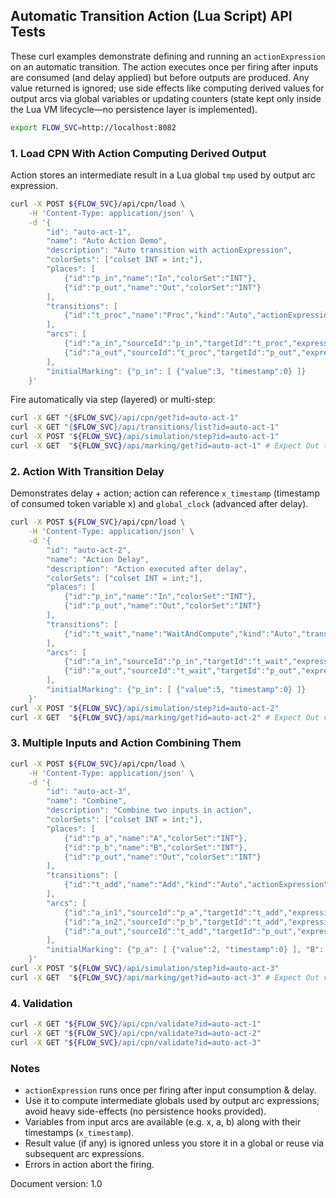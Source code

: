 ## Automatic Transition Action (Lua Script) API Tests

These curl examples demonstrate defining and running an `actionExpression` on an automatic transition. The action executes once per firing after inputs are consumed (and delay applied) but before outputs are produced. Any value returned is ignored; use side effects like computing derived values for output arcs via global variables or updating counters (state kept only inside the Lua VM lifecycle—no persistence layer is implemented).

```sh
export FLOW_SVC=http://localhost:8082
```

### 1. Load CPN With Action Computing Derived Output
Action stores an intermediate result in a Lua global `tmp` used by output arc expression.
```sh
curl -X POST ${FLOW_SVC}/api/cpn/load \
	-H 'Content-Type: application/json' \
	-d '{
		"id": "auto-act-1",
		"name": "Auto Action Demo",
		"description": "Auto transition with actionExpression",
		"colorSets": ["colset INT = int;"],
		"places": [
			{"id":"p_in","name":"In","colorSet":"INT"},
			{"id":"p_out","name":"Out","colorSet":"INT"}
		],
		"transitions": [
			{"id":"t_proc","name":"Proc","kind":"Auto","actionExpression":"tmp = x * 10", "guardExpression": "true"}
		],
		"arcs": [
			{"id":"a_in","sourceId":"p_in","targetId":"t_proc","expression":"x","direction":"IN"},
			{"id":"a_out","sourceId":"t_proc","targetId":"p_out","expression":"tmp + 1","direction":"OUT"}
		],
		"initialMarking": {"p_in": [ {"value":3, "timestamp":0} ]}
	}'
```

Fire automatically via step (layered) or multi-step:
```sh
curl -X GET "{$FLOW_SVC}/api/cpn/get?id=auto-act-1"
curl -X GET "{$FLOW_SVC}/api/transitions/list?id=auto-act-1"
curl -X POST "${FLOW_SVC}/api/simulation/step?id=auto-act-1"
curl -X GET  "${FLOW_SVC}/api/marking/get?id=auto-act-1" # Expect Out token value 31
```

### 2. Action With Transition Delay
Demonstrates delay + action; action can reference `x_timestamp` (timestamp of consumed token variable x) and `global_clock` (advanced after delay).
```sh
curl -X POST ${FLOW_SVC}/api/cpn/load \
	-H 'Content-Type: application/json' \
	-d '{
		"id": "auto-act-2",
		"name": "Action Delay",
		"description": "Action executed after delay",
		"colorSets": ["colset INT = int;"],
		"places": [
			{"id":"p_in","name":"In","colorSet":"INT"},
			{"id":"p_out","name":"Out","colorSet":"INT"}
		],
		"transitions": [
			{"id":"t_wait","name":"WaitAndCompute","kind":"Auto","transitionDelay":4,"actionExpression":"tmp = (x * 2) + global_clock"}
		],
		"arcs": [
			{"id":"a_in","sourceId":"p_in","targetId":"t_wait","expression":"x","direction":"IN"},
			{"id":"a_out","sourceId":"t_wait","targetId":"p_out","expression":"tmp","direction":"OUT"}
		],
		"initialMarking": {"p_in": [ {"value":5, "timestamp":0} ]}
	}'
curl -X POST "${FLOW_SVC}/api/simulation/step?id=auto-act-2"
curl -X GET  "${FLOW_SVC}/api/marking/get?id=auto-act-2" # Expect Out value = (5*2)+4 = 14
```

### 3. Multiple Inputs and Action Combining Them
```sh
curl -X POST ${FLOW_SVC}/api/cpn/load \
	-H 'Content-Type: application/json' \
	-d '{
		"id": "auto-act-3",
		"name": "Combine",
		"description": "Combine two inputs in action",
		"colorSets": ["colset INT = int;"],
		"places": [
			{"id":"p_a","name":"A","colorSet":"INT"},
			{"id":"p_b","name":"B","colorSet":"INT"},
			{"id":"p_out","name":"Out","colorSet":"INT"}
		],
		"transitions": [
			{"id":"t_add","name":"Add","kind":"Auto","actionExpression":"sum = a + b"}
		],
		"arcs": [
			{"id":"a_in1","sourceId":"p_a","targetId":"t_add","expression":"a","direction":"IN"},
			{"id":"a_in2","sourceId":"p_b","targetId":"t_add","expression":"b","direction":"IN"},
			{"id":"a_out","sourceId":"t_add","targetId":"p_out","expression":"sum","direction":"OUT"}
		],
		"initialMarking": {"p_a": [ {"value":2, "timestamp":0} ], "B": [ {"value":7, "timestamp":0} ]}
	}'
curl -X POST "${FLOW_SVC}/api/simulation/step?id=auto-act-3"
curl -X GET  "${FLOW_SVC}/api/marking/get?id=auto-act-3" # Expect Out value 9
```

### 4. Validation
```sh
curl -X GET "${FLOW_SVC}/api/cpn/validate?id=auto-act-1"
curl -X GET "${FLOW_SVC}/api/cpn/validate?id=auto-act-2"
curl -X GET "${FLOW_SVC}/api/cpn/validate?id=auto-act-3"
```

### Notes
- `actionExpression` runs once per firing after input consumption & delay.
- Use it to compute intermediate globals used by output arc expressions; avoid heavy side-effects (no persistence hooks provided).
- Variables from input arcs are available (e.g. x, a, b) along with their timestamps (`x_timestamp`).
- Result value (if any) is ignored unless you store it in a global or reuse via subsequent arc expressions.
- Errors in action abort the firing.

Document version: 1.0
